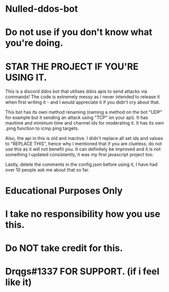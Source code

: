 # Nulled-ddos-bot
# Do not use if you don't know what you're doing.
# STAR THE PROJECT IF YOU'RE USING IT.
This is a discord ddos bot that utilises ddos apis to send attacks via commands! The code is extremely messy as I never intended to release it when first writing it - and I would appreciate it if you didn't cry about that.

This bot has its own method renaming (naming a method on the bot "UDP" for example but it sending an attack using "TCP" on your api). It has maxtime and minimum time and channel ids for moderating it. It has its own .ping function to icmp ping targets.

Also, the api in this is old and inactive. I didn't replace all set ids and values to "REPLACE THIS", hence why I mentioned that if you are clueless, do not use this as it will not benefit you. It can definitely be improved and it is not something I updated consistently, it was my first javascript project too. 

Lastly, delete the comments in the config.json before using it, I have had over 10 people ask me about that so far.

# Educational Purposes Only
# I take no responsibility how you use this.
# Do NOT take credit for this.
# Drqgs#1337 FOR SUPPORT. (if i feel like it)
